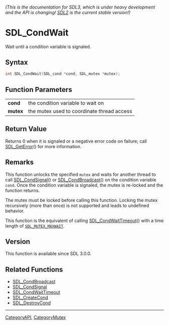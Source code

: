 ###### (This is the documentation for SDL3, which is under heavy development and the API is changing! [SDL2](https://wiki.libsdl.org/SDL2/) is the current stable version!)
# SDL_CondWait

Wait until a condition variable is signaled.

## Syntax

```c
int SDL_CondWait(SDL_cond *cond, SDL_mutex *mutex);

```

## Function Parameters

|               |                                            |
| ------------- | ------------------------------------------ |
| **cond**      | the condition variable to wait on          |
| **mutex**     | the mutex used to coordinate thread access |

## Return Value

Returns 0 when it is signaled or a negative error code on failure; call
[SDL_GetError](SDL_GetError.md)() for more information.

## Remarks

This function unlocks the specified `mutex` and waits for another thread to
call [SDL_CondSignal](SDL_CondSignal.md)() or
[SDL_CondBroadcast](SDL_CondBroadcast.md)() on the condition variable `cond`.
Once the condition variable is signaled, the mutex is re-locked and the
function returns.

The mutex must be locked before calling this function. Locking the mutex
recursively (more than once) is not supported and leads to undefined
behavior.

This function is the equivalent of calling
[SDL_CondWaitTimeout](SDL_CondWaitTimeout.md)() with a time length of
[`SDL_MUTEX_MAXWAIT`](SDL_MUTEX_MAXWAIT).

## Version

This function is available since SDL 3.0.0.

## Related Functions

* [SDL_CondBroadcast](SDL_CondBroadcast.md)
* [SDL_CondSignal](SDL_CondSignal.md)
* [SDL_CondWaitTimeout](SDL_CondWaitTimeout.md)
* [SDL_CreateCond](SDL_CreateCond.md)
* [SDL_DestroyCond](SDL_DestroyCond.md)

----
[CategoryAPI](CategoryAPI.md), [CategoryMutex](CategoryMutex.md)
